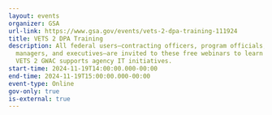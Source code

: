```yaml
---
layout: events
organizer: GSA
url-link: https://www.gsa.gov/events/vets-2-dpa-training-111924
title: VETS 2 DPA Training
description: All federal users—contracting officers, program officials,
  managers, and executives—are invited to these free webinars to learn how the
  VETS 2 GWAC supports agency IT initiatives.
start-time: 2024-11-19T14:00:00.000-00:00
end-time: 2024-11-19T15:00:00.000-00:00
event-type: Online
gov-only: true
is-external: true
---
```

